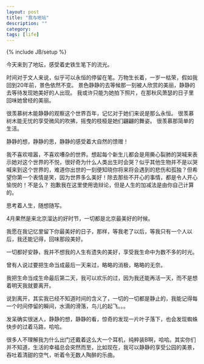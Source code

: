 ```yaml
---
layout: post
title: "我与地坛"
description: ""
category: 
tags: [life]
---
```

{% include JB/setup %}

今天来到了地坛，感受着史铁生笔下的流光。

时间对于文人来说，似乎可以永恒的停留在笔。万物生长着，一岁一枯荣，假如我回到20年前，景色依然不变。
景色静静的去等候那一刻被人欣赏的美丽，静静的去等待发现她美好的人出现。
我或许只能为她拍下照片，在那秋风萧瑟的日子里回味她曾经的美丽。

很羡慕树木能静静的观察这个世界百年，记忆对于她们来说是那么永恒。
很羡慕树木能无忧的享受微风的吹拂，摇曳的枝桠是她们翩翩的舞姿。
很羡慕那简单的生活。

静静的想，静静的思，静静的感受着大自然的馈赠！

我不喜欢喧嚣，不喜欢嘈杂的世界。想起每个新生儿都会是用撕心裂肺的哭喊来表示她对这个世界的不悦，很好奇为什么人类出生时会哭？似乎其他生物并不是以哭喊来到这个世界的，难道你出世的一刻便知晓你将来将会遇到的悲伤和孤独？但希望你第一个表情是笑，因为世界多么美好！除去那些不开心的事情，都是令人开心愉悦的！不是么？
抱歉我在这里使用诡辩论，但是人生的加减法是由你自己计算的。

思考着人生，随想随写。

4月果然是来北京溜达的好时节，一切都是北京最美好的时候。

我愿在我记忆里留下你最美好的日子，那样，等我老了以后，等我只有一个人以后，我还能记得，回味那段美好。

一切都好安静，我并不想我的人生有遗失的美好，享受我生命中为数不多的时光。

曾有人说过要把生命当成最后一天来过，略略的消极，略略的无奈。

我把生命当成生命最后第二天，我可以欢乐的过，因为我还能再活一天，而不是想着明天我就要离开。

说到离开，其实我已经不知道时间的含义了，一切的一切都是静止的，我能记得每一个时间停留的瞬间，水滴的滑落，鸟儿的起飞。。。

发呆确实很迷人，静静的想，静静的看，惊奇的发现一片叶子落下，也会发现蜘蛛快步的过着马路，哈哈。

很多人不理解我为什么出门还戴着这么大一个耳机，纯粹装B啊，哈哈。其实你们并不知道，生活的幸福总会突然而至，比如现在，我可以静静的享受公园的美景，吞吐着清甜的空气，听着令无数人陶醉的乐曲。
